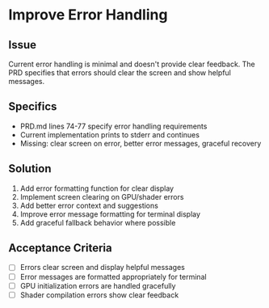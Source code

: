 # Improve Error Handling

## Issue
Current error handling is minimal and doesn't provide clear feedback. The PRD specifies that errors should clear the screen and show helpful messages.

## Specifics
- PRD.md lines 74-77 specify error handling requirements
- Current implementation prints to stderr and continues
- Missing: clear screen on error, better error messages, graceful recovery

## Solution
1. Add error formatting function for clear display
2. Implement screen clearing on GPU/shader errors
3. Add better error context and suggestions
4. Improve error message formatting for terminal display
5. Add graceful fallback behavior where possible

## Acceptance Criteria
- [ ] Errors clear screen and display helpful messages
- [ ] Error messages are formatted appropriately for terminal
- [ ] GPU initialization errors are handled gracefully
- [ ] Shader compilation errors show clear feedback